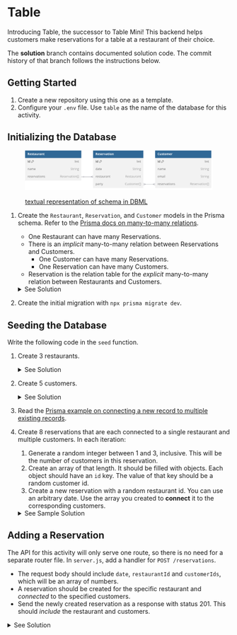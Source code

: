 # Table

Introducing Table, the successor to Table Mini! This backend helps customers make reservations for a table at a restaurant of their choice.

The **solution** branch contains documented solution code. The commit history of that branch follows the instructions below.

## Getting Started

1. Create a new repository using this one as a template.
2. Configure your `.env` file. Use `table` as the name of the database for this activity.

## Initializing the Database

<figure>

![Visualized schema. The textual representation in DBML is linked below.](/docs/schema.svg)

<figcaption>

[textual representation of schema in DBML](/docs/schema.dbml)

</figcaption>
</figure>

1. Create the `Restaurant`, `Reservation`, and `Customer` models in the Prisma schema. Refer to the [Prisma docs on many-to-many relations](https://www.prisma.io/docs/orm/prisma-schema/data-model/relations/many-to-many-relations).

   - One Restaurant can have many Reservations.
   - There is an _implicit_ many-to-many relation between Reservations and Customers.
     - One Customer can have many Reservations.
     - One Reservation can have many Customers.
   - Reservation is the relation table for the _explicit_ many-to-many relation between Restaurants and Customers.

   <details>
   <summary>See Solution</summary>

   ```prisma
    model Restaurant {
      id           Int           @id @default(autoincrement())
      name         String
      reservations Reservation[]
    }

    model Reservation {
      id    Int @id @default(autoincrement())
      date  String

      restaurant   Restaurant @relation(fields: [restaurantId], references: [id])
      restaurantId Int

      party Customer[]
    }

    model Customer {
      id    Int    @id @default(autoincrement())
      name  String
      email String

      reservations Reservation[]
    }
   ```

   </details>

2. Create the initial migration with `npx prisma migrate dev`.

## Seeding the Database

Write the following code in the `seed` function.

1.  Create 3 restaurants.
    <details>
    <summary>See Solution</summary>

    ```js
    const restaurants = Array.from({ length: numRestaurants }, (_, i) => ({
      name: `Restaurant ${i + 1}`,
    }));
    await prisma.restaurant.createMany({ data: restaurants });
    ```

      </details>

2.  Create 5 customers.

     <details>
     <summary>See Solution</summary>

    ```js
    const customers = Array.from({ length: numCustomers }, (_, i) => ({
      name: `Customer ${i + 1}`,
      email: `customer${i + 1}@foo.bar`,
    }));
    await prisma.customer.createMany({ data: customers });
    ```

       </details>

3.  Read the [Prisma example on connecting a new record to multiple existing records](https://www.prisma.io/docs/orm/prisma-client/queries/relation-queries#connect-multiple-records).
4.  Create 8 reservations that are each connected to a single restaurant and multiple customers. In each iteration:

    1. Generate a random integer between 1 and 3, inclusive. This will be the number of customers in this reservation.
    2. Create an array of that length. It should be filled with objects. Each object should have an `id` key. The value of that key should be a random customer id.
    3. Create a new reservation with a random restaurant id. You can use an arbitrary date. Use the array you created to **connect** it to the corresponding customers.
    <details>
       <summary>See Sample Solution</summary>

    ```js
    for (let i = 0; i < numReservations; i++) {
      // Size of party randomly in [1,3]
      const partySize = 1 + Math.floor(Math.random() * 3);

      // Create array of objects w/ random customer ids
      const party = Array.from({ length: partySize }, () => ({
        id: 1 + Math.floor(Math.random() * numCustomers),
      }));

      // Create a new reservation w/ random id and connect to customers in party
      await prisma.reservation.create({
        data: {
          date: new Date().now().toDateString(),
          restaurantId: 1 + Math.floor(Math.random() * numRestaurants),
          party: { connect: party },
        },
      });
    }
    ```

    </details>

## Adding a Reservation

The API for this activity will only serve one route, so there is no need for a separate router file. In `server.js`, add a handler for `POST /reservations`.

- The request body should include `date`, `restaurantId` and `customerIds`, which will be an array of numbers.
- A reservation should be created for the specific restaurant and _connected_ to the specified customers.
- Send the newly created reservation as a response with status 201. This should _include_ the restaurant and customers.

<details>
<summary>See Solution</summary>

```js
const prisma = require("./prisma");
app.post("/reservations", async (req, res, next) => {
  try {
    const { date, restaurantId, customerIds } = req.body;

    // Converts array of ids into shape needed for `connect`
    const party = customerIds.map((id) => ({ id: +id }));

    const reservation = await prisma.reservation.create({
      data: {
        date,
        restaurantId: +restaurantId,
        party: { connect: party },
      },
      include: {
        restaurant: true,
        party: true,
      },
    });
    res.status(201).json(reservation);
  } catch (e) {
    next(e);
  }
});
```

</details>
